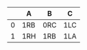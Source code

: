 |     | A   | B   | C   |
| --- | --- | --- | --- |
| 0   | 1RB | 0RC | 1LC |
| 1   | 1RH | 1RB | 1LA |
